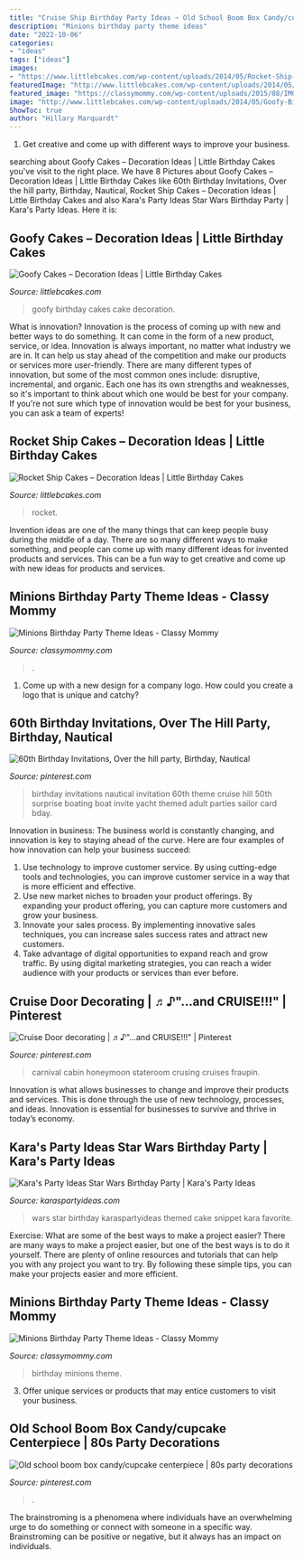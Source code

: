```yaml
---
title: "Cruise Ship Birthday Party Ideas ~ Old School Boom Box Candy/cupcake Centerpiece"
description: "Minions birthday party theme ideas"
date: "2022-10-06"
categories:
- "ideas"
tags: ["ideas"]
images:
- "https://www.littlebcakes.com/wp-content/uploads/2014/05/Rocket-Ship-Cakes-Ideas.jpg"
featuredImage: "http://www.littlebcakes.com/wp-content/uploads/2014/05/Goofy-Birthday-Cakes.jpg"
featured_image: "https://classymommy.com/wp-content/uploads/2015/08/IMG_0336.jpg"
image: "http://www.littlebcakes.com/wp-content/uploads/2014/05/Goofy-Birthday-Cakes.jpg"
ShowToc: true
author: "Hillary Marquardt"
---
```



1. Get creative and come up with different ways to improve your business.

	

		
searching about Goofy Cakes – Decoration Ideas | Little Birthday Cakes you've visit to the right place. We have 8 Pictures about Goofy Cakes – Decoration Ideas | Little Birthday Cakes like 60th Birthday Invitations, Over the hill party, Birthday, Nautical, Rocket Ship Cakes – Decoration Ideas | Little Birthday Cakes and also Kara&#039;s Party Ideas Star Wars Birthday Party | Kara&#039;s Party Ideas. Here it is:
		
    
## Goofy Cakes – Decoration Ideas | Little Birthday Cakes

<img loading=lazy src="http://www.littlebcakes.com/wp-content/uploads/2014/05/Goofy-Birthday-Cakes.jpg" onerror="this.onerror=null;this.src='https://tse4.mm.bing.net/th?id=OIP.sA0dhL8ZN8EZG9q1kfIq-gHaJ4&amp;pid=15.1';" alt="Goofy Cakes – Decoration Ideas | Little Birthday Cakes">

_Source: littlebcakes.com_

>goofy birthday cakes cake decoration. 

	

What is innovation?
Innovation is the process of coming up with new and better ways to do something. It can come in the form of a new product, service, or idea. Innovation is always important, no matter what industry we are in. It can help us stay ahead of the competition and make our products or services more user-friendly.
There are many different types of innovation, but some of the most common ones include: disruptive, incremental, and organic. Each one has its own strengths and weaknesses, so it's important to think about which one would be best for your company. If you're not sure which type of innovation would be best for your business, you can ask a team of experts!

    
## Rocket Ship Cakes – Decoration Ideas | Little Birthday Cakes

<img loading=lazy src="https://www.littlebcakes.com/wp-content/uploads/2014/05/Rocket-Ship-Cakes-Ideas.jpg" onerror="this.onerror=null;this.src='https://tse1.mm.bing.net/th?id=OIP.sK70nQMJqDeAibzj8IN5qgHaE9&amp;pid=15.1';" alt="Rocket Ship Cakes – Decoration Ideas | Little Birthday Cakes">

_Source: littlebcakes.com_

>rocket. 

	

Invention ideas are one of the many things that can keep people busy during the middle of a day. There are so many different ways to make something, and people can come up with many different ideas for invented products and services. This can be a fun way to get creative and come up with new ideas for products and services.

    
## Minions Birthday Party Theme Ideas - Classy Mommy

<img loading=lazy src="https://classymommy.com/wp-content/uploads/2015/08/IMG_0336.jpg" onerror="this.onerror=null;this.src='https://tse3.mm.bing.net/th?id=OIP.EeCMJwmRcwA-KeoIb0oVSgHaJ4&amp;pid=15.1';" alt="Minions Birthday Party Theme Ideas - Classy Mommy">

_Source: classymommy.com_

>. 

	

1. Come up with a new design for a company logo. How could you create a logo that is unique and catchy?

    
## 60th Birthday Invitations, Over The Hill Party, Birthday, Nautical

<img loading=lazy src="https://i.pinimg.com/736x/4c/95/a1/4c95a1a1891d561210c2ac552fb8abd8--nautical-theme-parties-nautical-birthday-invitations.jpg" onerror="this.onerror=null;this.src='https://tse1.mm.bing.net/th?id=OIP.-xPmZxpG_YlPdndAo0hoqwHaKX&amp;pid=15.1';" alt="60th Birthday Invitations, Over the hill party, Birthday, Nautical">

_Source: pinterest.com_

>birthday invitations nautical invitation 60th theme cruise hill 50th surprise boating boat invite yacht themed adult parties sailor card bday. 

	

Innovation in business:
The business world is constantly changing, and innovation is key to staying ahead of the curve. Here are four examples of how innovation can help your business succeed: 
1. Use technology to improve customer service. By using cutting-edge tools and technologies, you can improve customer service in a way that is more efficient and effective.
2. Use new market niches to broaden your product offerings. By expanding your product offering, you can capture more customers and grow your business. 
3. Innovate your sales process. By implementing innovative sales techniques, you can increase sales success rates and attract new customers. 
4. Take advantage of digital opportunities to expand reach and grow traffic. By using digital marketing strategies, you can reach a wider audience with your products or services than ever before.

    
## Cruise Door Decorating | ♬♪&quot;...and CRUISE!!!&quot; | Pinterest

<img loading=lazy src="https://i.pinimg.com/736x/e3/46/93/e34693f894eac944e584b2792074c0cf.jpg" onerror="this.onerror=null;this.src='https://tse1.mm.bing.net/th?id=OIP.AoZ7L00-Kf3tDPwdcPqhpgHaNd&amp;pid=15.1';" alt="Cruise Door decorating | ♬♪&quot;...and CRUISE!!!&quot; | Pinterest">

_Source: pinterest.com_

>carnival cabin honeymoon stateroom crusing cruises fraupin. 

	

Innovation is what allows businesses to change and improve their products and services. This is done through the use of new technology, processes, and ideas. Innovation is essential for businesses to survive and thrive in today’s economy.

    
## Kara&#039;s Party Ideas Star Wars Birthday Party | Kara&#039;s Party Ideas

<img loading=lazy src="https://karaspartyideas.com/wp-content/uploads/2018/06/Star-Wars-Birthday-Party-via-Karas-Party-Ideas-KarasPartyIdeas.com2_.jpeg" onerror="this.onerror=null;this.src='https://tse1.mm.bing.net/th?id=OIP.uDU6jzoVjRKRfH2qfO00NAHaLG&amp;pid=15.1';" alt="Kara&#039;s Party Ideas Star Wars Birthday Party | Kara&#039;s Party Ideas">

_Source: karaspartyideas.com_

>wars star birthday karaspartyideas themed cake snippet kara favorite. 

	

Exercise: What are some of the best ways to make a project easier?
There are many ways to make a project easier, but one of the best ways is to do it yourself. There are plenty of online resources and tutorials that can help you with any project you want to try. By following these simple tips, you can make your projects easier and more efficient.

    
## Minions Birthday Party Theme Ideas - Classy Mommy

<img loading=lazy src="http://classymommy.com/wp-content/uploads/2015/08/IMG_0337.jpg" onerror="this.onerror=null;this.src='https://tse3.mm.bing.net/th?id=OIP.YQRcAaZHv4lvP2VgGZKeFAHaFj&amp;pid=15.1';" alt="Minions Birthday Party Theme Ideas - Classy Mommy">

_Source: classymommy.com_

>birthday minions theme. 

	

3. Offer unique services or products that may entice customers to visit your business.

    
## Old School Boom Box Candy/cupcake Centerpiece | 80s Party Decorations

<img loading=lazy src="https://i.pinimg.com/736x/b7/20/1a/b7201a29df177574e4ec719acd65ed3d.jpg" onerror="this.onerror=null;this.src='https://tse4.mm.bing.net/th?id=OIP.SC0qBBTj7o89dFKIj1nbogHaNG&amp;pid=15.1';" alt="Old school boom box candy/cupcake centerpiece | 80s party decorations">

_Source: pinterest.com_

>. 

	

The brainstroming is a phenomena where individuals have an overwhelming urge to do something or connect with someone in a specific way. Brainstroming can be positive or negative, but it always has an impact on individuals.

